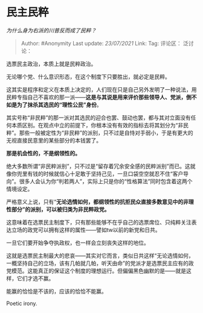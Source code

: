 # 民主民粹
*为什么身为右派的川普反而成了民粹？*

> Author: #Anonymity
> Last update: *23/07/2021*
> Link:
> Tag:
> 评论区：
> 泛讨论：

选票民主政治，本质上就是民粹政治。

无论哪个党、什么意识形态，在这个制度下只要胜出，就必定是民粹。

这其实是程序和定义在本质上决定的，人们现在只是自己另外发明了一种说法，用民粹专指自己不喜欢的那一派——**这是与其说是用来评价那些领导人、党派，倒不如是为了抹杀其选民的“理性公民”身份**。

其实号称“非民粹”的那一派对其选民的迎合也罢、鼓动也罢，都与其对立面没有任何本质区别。在观点中立的前提下，你根本没有有效的指标去将其划分为“非民粹”。那些一般被定性为“非民粹”的派别，只不过是自恃对手弱小，于是有更大的无视直接民意里的某些部分的本钱罢了。

**那是机会性的，不是纲领性的。**

绝大多数所谓“非民粹派别”，只不过是“留存着冗余安全感的民粹派别”而已。这就像你兜里有钱的时候就信心十足敢于坚持己见，一旦口袋空空就忍不住“客户导向”。很多人会认为你“判若两人”，实际上只是你的“性格算法”同时包含着这两个情境设定。

严格意义上说，只有“**无论选情如何，都纲领性的抗拒民众直接多数意见中的非理性部分”的派别，可以被归类为非民粹政党。**

这意味着在选票民主制度下，只有那些能够不在乎自己的选票席位、只纯粹关注表达立场的政党可以拥有这样的属性——譬如tw以前的新党和日共。

一旦它们要开始争夺执政权，也一样会立刻丧失这样的地位。

这就是选票民主制最大的悲哀——其实对它而言，类似日共这样“无论选情如何，一概坚持自己的立场，该有几帕就几帕，听天由命”的党派才是选票民主应有的政党模范。这能真正的保证这个制度的理想运行。但偏偏黑色幽默的是——就是这样，它们才选不赢。

能赢的恰恰是不该的，应该的恰恰不能赢。

Poetic irony.
